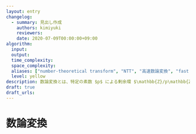 ```yaml
---
layout: entry
changelog:
  - summary: 見出し作成
    authors: kimiyuki
    reviewers:
    date: 2020-07-09T00:00:00+09:00
algorithm:
  input:
  output:
  time_complexity:
  space_complexity:
  aliases: ["number-theoretical transform", "NTT", "高速数論変換", "fast modulo transform", "FMT", "高速剰余変換", "整数環FFT"]
  level: yellow
description: 数論変換とは、特定の素数 $p$ による剰余環 $\mathbb{Z}/p\mathbb{Z}$ の上で行われる離散Fourier変換と同様の変換のこと、あるいはこの変換を高速Fourier変換と同様に $O(n \log n)$ で行うアルゴリズムのことである。
draft: true
draft_urls:
---
```


# 数論変換
